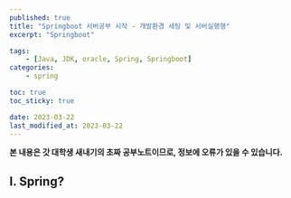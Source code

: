 ```yaml
---
published: true
title: "Springboot 서버공부 시작 - 개발환경 세팅 및 서버실행행"
excerpt: "Springboot"

tags:
    - [Java, JDK, oracle, Spring, Springboot]
categories:
    - spring

toc: true
toc_sticky: true

date: 2023-03-22
last_modified_at: 2023-03-22
---
```

  
**본 내용은 갓 대학생 새내기의 초짜 공부노트이므로, 정보에 오류가 있을 수 있습니다.**

## **I. Spring?** ##